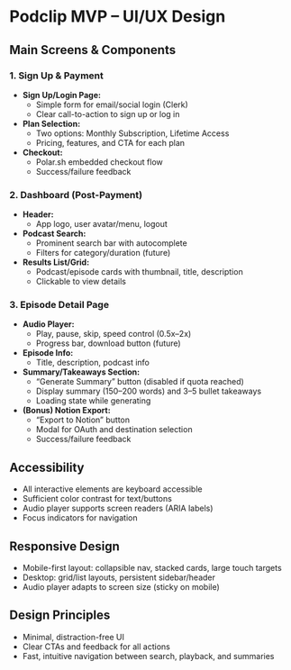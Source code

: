 # Podclip MVP – UI/UX Design

## Main Screens & Components

### 1. Sign Up & Payment
- **Sign Up/Login Page:**
  - Simple form for email/social login (Clerk)
  - Clear call-to-action to sign up or log in
- **Plan Selection:**
  - Two options: Monthly Subscription, Lifetime Access
  - Pricing, features, and CTA for each plan
- **Checkout:**
  - Polar.sh embedded checkout flow
  - Success/failure feedback

### 2. Dashboard (Post-Payment)
- **Header:**
  - App logo, user avatar/menu, logout
- **Podcast Search:**
  - Prominent search bar with autocomplete
  - Filters for category/duration (future)
- **Results List/Grid:**
  - Podcast/episode cards with thumbnail, title, description
  - Clickable to view details

### 3. Episode Detail Page
- **Audio Player:**
  - Play, pause, skip, speed control (0.5x–2x)
  - Progress bar, download button (future)
- **Episode Info:**
  - Title, description, podcast info
- **Summary/Takeaways Section:**
  - “Generate Summary” button (disabled if quota reached)
  - Display summary (150–200 words) and 3–5 bullet takeaways
  - Loading state while generating
- **(Bonus) Notion Export:**
  - “Export to Notion” button
  - Modal for OAuth and destination selection
  - Success/failure feedback

## Accessibility
- All interactive elements are keyboard accessible
- Sufficient color contrast for text/buttons
- Audio player supports screen readers (ARIA labels)
- Focus indicators for navigation

## Responsive Design
- Mobile-first layout: collapsible nav, stacked cards, large touch targets
- Desktop: grid/list layouts, persistent sidebar/header
- Audio player adapts to screen size (sticky on mobile)

## Design Principles
- Minimal, distraction-free UI
- Clear CTAs and feedback for all actions
- Fast, intuitive navigation between search, playback, and summaries 